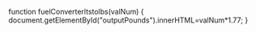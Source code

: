 function fuelConverterltstolbs(valNum)
{
  document.getElementById("outputPounds").innerHTML=valNum*1.77;
}
